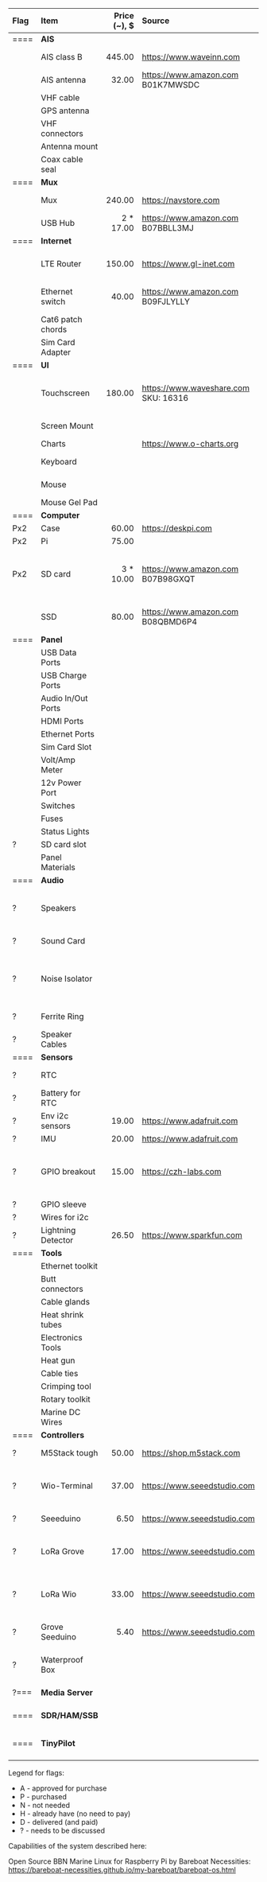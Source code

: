 
| Flag | Item               | Price (~),  $ | Source                                                 | Description                                                  
| :--- | :---               |          ---: | :---                                                   | :---                                                    
| ==== | **AIS**            |               |                                                        |                                             
|      | AIS class B        |        445.00 | https://www.waveinn.com                                | AMEC CAMINO-108 Class B AIS Transponder                                                 
|      | AIS antenna        |         32.00 | https://www.amazon.com    B01K7MWSDC                   | Tram AIS VHF Marine Antenna                                                  
|      | VHF cable          |               |                                                        |                                             
|      | GPS antenna        |               |                                                        | GPS antenna for AIS                                            
|      | VHF connectors     |               |                                                        |                                             
|      | Antenna mount      |               |                                                        |                                             
|      | Coax cable seal    |               |                                                        |                                             
| ==== | **Mux**            |               |                                                        |                                             
|      | Mux                |        240.00 | https://navstore.com                                   | Shipmodul MiniPlex-3USB (bi-dir seatalk1)                                           
|      | USB Hub            |   2  *  17.00 | https://www.amazon.com    B07BBLL3MJ                   | Aiibe 6 Ports Super High Speed USB                                           
| ==== | **Internet**       |               |                                                        |                                             
|      | LTE Router         |        150.00 | https://www.gl-inet.com                                | GL-X750V2 4G LTE Smart Router + modem + car charger for it
|      | Ethernet switch    |         40.00 | https://www.amazon.com    B09FJLYLLY                   | Centopto Mini Industrial 5 Ports Gigabit Switch Hardened                                           
|      | Cat6 patch chords  |               |                                                        |                                             
|      | Sim Card Adapter   |               |                                                        |                                             
| ==== | **UI**             |               |                                                        |                                             
|      | Touchscreen        |        180.00 | https://www.waveshare.com   SKU: 16316                 | 13.3inch Capacitive Touch Screen LCD with Case V2, 1920×1080, HDMI, IPS, Various Systems Support                                           
|      | Screen Mount       |               |                                                        | VESA 100x100 with arm to rotate?                                           
|      | Charts             |               | https://www.o-charts.org                               | OpenCPN Compatible                                           
|      | Keyboard           |               |                                                        | Waterproof, backlid, USB wired, with pointing device                                           
|      | Mouse              |               |                                                        | USB wired optical with wheel button                                          
|      | Mouse Gel Pad      |               |                                                        |                                    
| ==== | **Computer**       |               |                                                        |                                             
| Px2  | Case               |         60.00 | https://deskpi.com                                     | DeskPi Pro V2                                          
| Px2  | Pi                 |         75.00 |                                                        | Rpi4 8Gb                                          
| Px2  | SD card            |     3 * 10.00 | https://www.amazon.com B07B98GXQT                      | Samsung PRO Endurance 32GB 100MB/s (U1) MicroSDXC Memory Card with Adapter (MB-MJ32GA/AM)                                       
|      | SSD                |         80.00 | https://www.amazon.com B08QBMD6P4                      | Samsung 870 EVO 500GB 2.5 Inch SATA III Internal SSD (MZ-77E500B/AM)                                           
| ==== | **Panel**          |               |                                                        |                                             
|      | USB Data Ports     |               |                                                        |                                            
|      | USB Charge Ports   |               |                                                        |                                            
|      | Audio In/Out Ports |               |                                                        |                                            
|      | HDMI Ports         |               |                                                        |                                            
|      | Ethernet Ports     |               |                                                        |                                            
|      | Sim Card Slot      |               |                                                        |                                            
|      | Volt/Amp Meter     |               |                                                        |                                            
|      | 12v Power Port     |               |                                                        |                                            
|      | Switches           |               |                                                        |                                            
|      | Fuses              |               |                                                        |                                            
|      | Status Lights      |               |                                                        |                                            
|  ?   | SD card slot       |               |                                                        |                                            
|      | Panel Materials    |               |                                                        |                                            
| ==== | **Audio**          |               |                                                        |                                             
|  ?   | Speakers           |               |                                                        | Motorcycle / Boat Speakers 12v >100w with Bluetooth? and amp built in, rail mountable                                          
|  ?   | Sound Card         |               |                                                        | USB for Rpi with audio in/out                                          
|  ?   | Noise Isolator     |               |                                                        | BESIGN Ground Loop Noise Isolator for Car Audio/Home Stereo System with 3.5mm Audio Cable                                            
|  ?   | Ferrite Ring       |               |                                                        | Ferrite Ring Core cable clips                                            
|  ?   | Speaker Cables     |               |                                                        |                                             
| ==== | **Sensors**        |               |                                                        |                                             
|  ?   | RTC                |               |                                                        | RTC clock (DS3231 or DS1307)                                           
|  ?   | Battery for RTC    |               |                                                        | Battery for RTC                                           
|  ?   | Env i2c sensors    |         19.00 | https://www.adafruit.com                               | Bosch BME680 (pressure/temp/humid/gas)                                          
|  ?   | IMU                |         20.00 | https://www.adafruit.com                               | mpu9255 9dof                                           
|  ?   | GPIO breakout      |         15.00 | https://czh-labs.com                                   | Ultra-small RPi GPIO Terminal Block Breakout Board Module, for Raspberry Pi OONO D-1352                                         
|  ?   | GPIO sleeve        |               |                                                        | GPIO sleeve                                           
|  ?   | Wires for i2c      |               |                                                        |                                          
|  ?   | Lightning Detector |         26.50 | https://www.sparkfun.com                               | SparkFun Lightning Detector - AS3935                                          
| ==== | **Tools**          |               |                                                        |                                             
|      | Ethernet toolkit   |               |                                                        |                                             
|      | Butt connectors    |               |                                                        |                                             
|      | Cable glands       |               |                                                        |                                             
|      | Heat shrink tubes  |               |                                                        |                                             
|      | Electronics Tools  |               |                                                        | Smaller screwdrivers, etc                                           
|      | Heat gun           |               |                                                        |                                           
|      | Cable ties         |               |                                                        |                                          
|      | Crimping tool      |               |                                                        |                                          
|      | Rotary toolkit     |               |                                                        |                                          
|      | Marine DC Wires    |               |                                                        |                                          
| ==== | **Controllers**    |               |                                                        |                                             
|  ?   | M5Stack tough      |         50.00 | https://shop.m5stack.com                               | M5Stack Tough ESP32 IoT Development Board Kit                                         
|  ?   | Wio-Terminal       |         37.00 | https://www.seeedstudio.com                            | Wio Terminal: ATSAMD51 Core with Realtek RTL8720DN BLE 5.0 & Wi-Fi 2.4G/5G Dev Board                                         
|  ?   | Seeeduino          |          6.50 | https://www.seeedstudio.com                            | Seeeduino XIAO (Pre-Soldered)                                         
|  ?   | LoRa Grove         |         17.00 | https://www.seeedstudio.com                            | Grove - LoRa-E5 (STM32WLE5JC), EU868/US915, LoRaWAN supported                                  
|  ?   | LoRa Wio           |         33.00 | https://www.seeedstudio.com                            | Wio Terminal LoRaWan Chassis with Antenna- built-in LoRa-E5 and GNSS, EU868/US915                                  
|  ?   | Grove Seeduino     |          5.40 | https://www.seeedstudio.com                            | Grove Shield for Seeeduino XIAO - with embedded battery management chip                                  
|  ?   | Waterproof Box     |               |                                                        | Waterproof box for a dinghy GPS LoRa transmitter
| ?=== | **Media Server**   |               |                                                        | Another Rpi4 with Open Media Server and SSD ??? 
| ==== | **SDR/HAM/SSB**    |               |                                                        |  - not going to be implemented at this time                                           
| ==== | **TinyPilot**      |               |                                                        |  - TinyPilot with PyPilot not going to be implemented at this time                                           


Legend for flags:

- A - approved for purchase
- P - purchased
- N - not needed
- H - already have (no need to pay)
- D - delivered (and paid)
- ? - needs to be discussed

Capabilities of the system described here: 

Open Source BBN Marine Linux for Raspberry Pi by Bareboat Necessities:
https://bareboat-necessities.github.io/my-bareboat/bareboat-os.html

